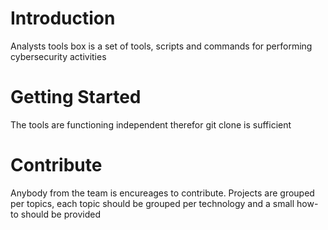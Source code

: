 # Introduction   
Analysts tools box is a set of tools, scripts and commands for performing cybersecurity activities   

# Getting Started  
The tools are functioning independent therefor git clone is sufficient    

# Contribute  
Anybody from the team is encureages to contribute. Projects are grouped per topics, each topic should be grouped per technology and a small how-to should be provided

